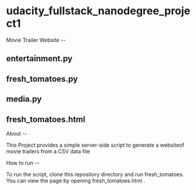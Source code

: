 # udacity_fullstack_nanodegree_project1

Movie Trailer Website -- 

## entertainment.py
## fresh_tomatoes.py
## media.py
## fresh_tomatoes.html

About -- 

This Project provides a simple server-side script to generate a websiteof movie trailers from a CSV data file

How to run -- 

To run the script, clone this repository directory and run fresh_tomatoes. You can view the page by opening fresh_tomatoes.html .